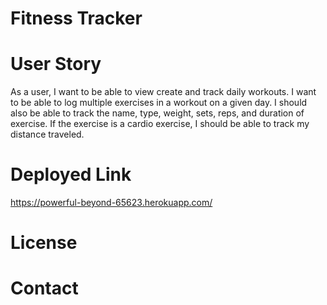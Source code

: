 # Fitness Tracker


# User Story 

As a user, I want to be able to view create and track daily workouts. I want to be able to log multiple exercises in a workout on a given day. I should also be able to track the name, type, weight, sets, reps, and duration of exercise. If the exercise is a cardio exercise, I should be able to track my distance traveled.


# Deployed Link 

https://powerful-beyond-65623.herokuapp.com/




















# License 



# Contact 




